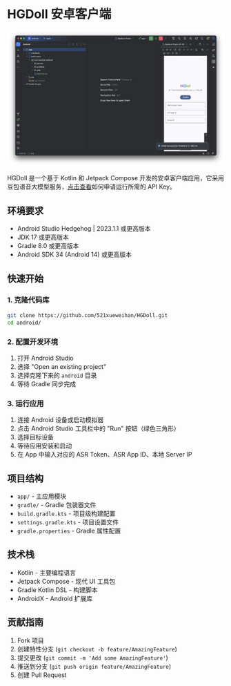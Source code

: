 # HGDoll 安卓客户端

![](show.png)

HGDoll 是一个基于 Kotlin 和 Jetpack Compose 开发的安卓客户端应用，它采用豆包语音大模型服务，[点击查看](../docs/key.md)如何申请运行所需的 API Key。

## 环境要求

- Android Studio Hedgehog | 2023.1.1 或更高版本
- JDK 17 或更高版本
- Gradle 8.0 或更高版本
- Android SDK 34 (Android 14) 或更高版本

## 快速开始

### 1. 克隆代码库

```bash
git clone https://github.com/521xueweihan/HGDoll.git
cd android/
```

### 2. 配置开发环境

1. 打开 Android Studio
2. 选择 "Open an existing project"
3. 选择克隆下来的 `android` 目录
4. 等待 Gradle 同步完成

### 3. 运行应用

1. 连接 Android 设备或启动模拟器
2. 点击 Android Studio 工具栏中的 "Run" 按钮（绿色三角形）
3. 选择目标设备
4. 等待应用安装和启动
5. 在 App 中输入对应的 ASR Token、ASR App ID、本地 Server IP


## 项目结构

- `app/` - 主应用模块
- `gradle/` - Gradle 包装器文件
- `build.gradle.kts` - 项目级构建配置
- `settings.gradle.kts` - 项目设置文件
- `gradle.properties` - Gradle 属性配置

## 技术栈

- Kotlin - 主要编程语言
- Jetpack Compose - 现代 UI 工具包
- Gradle Kotlin DSL - 构建脚本
- AndroidX - Android 扩展库

## 贡献指南

1. Fork 项目
2. 创建特性分支 (`git checkout -b feature/AmazingFeature`)
3. 提交更改 (`git commit -m 'Add some AmazingFeature'`)
4. 推送到分支 (`git push origin feature/AmazingFeature`)
5. 创建 Pull Request